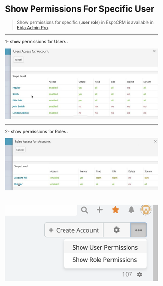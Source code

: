 # Show Permissions For Specific User

> Show permissions for specific (**user role**) in EspoCRM is available
> in [Ebla Admin Pro](https://www.eblasoft.com.tr/espocrm-extension-page/espocrm-admin-pro).

---

1- show permissions for Users .

![show-permissions-for-specific-user](../../_static/images/espocrm-extensions/admin-pro/show-user-per.png)

---
2- show permissions for Roles .

![show-permissions-for-specific-user](../../_static/images/espocrm-extensions/admin-pro/show-role-per.png)

<br>

![show-permissions-for-specific-user](../../_static/images/espocrm-extensions/admin-pro/show-role-per-op.png)
